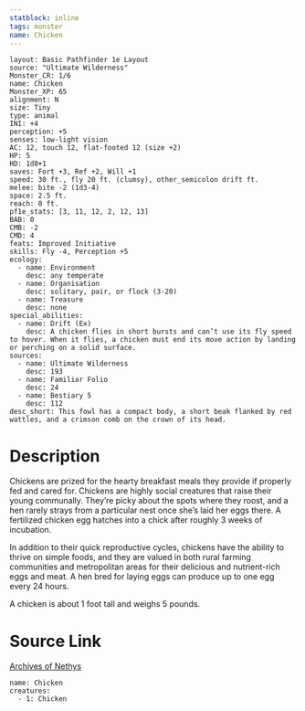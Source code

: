 ```yaml
---
statblock: inline
tags: monster
name: Chicken
---
```

```statblock
layout: Basic Pathfinder 1e Layout
source: "Ultimate Wilderness"
Monster_CR: 1/6
name: Chicken
Monster_XP: 65
alignment: N
size: Tiny
type: animal
INI: +4
perception: +5
senses: low-light vision
AC: 12, touch 12, flat-footed 12 (size +2)
HP: 5
HD: 1d8+1
saves: Fort +3, Ref +2, Will +1
speed: 30 ft., fly 20 ft. (clumsy), other_semicolon drift ft.
melee: bite -2 (1d3-4)
space: 2.5 ft.
reach: 0 ft.
pf1e_stats: [3, 11, 12, 2, 12, 13]
BAB: 0
CMB: -2
CMD: 4
feats: Improved Initiative
skills: Fly -4, Perception +5
ecology:
  - name: Environment
    desc: any temperate
  - name: Organisation
    desc: solitary, pair, or flock (3-20)
  - name: Treasure
    desc: none
special_abilities:
  - name: Drift (Ex)
    desc: A chicken flies in short bursts and can’t use its fly speed to hover. When it flies, a chicken must end its move action by landing or perching on a solid surface.
sources:
  - name: Ultimate Wilderness
    desc: 193
  - name: Familiar Folio
    desc: 24
  - name: Bestiary 5
    desc: 112
desc_short: This fowl has a compact body, a short beak flanked by red wattles, and a crimson comb on the crown of its head.
```
# Description
Chickens are prized for the hearty breakfast meals they provide if properly fed and cared for. Chickens are highly social creatures that raise their young communally. They’re picky about the spots where they roost, and a hen rarely strays from a particular nest once she’s laid her eggs there. A fertilized chicken egg hatches into a chick after roughly 3 weeks of incubation.

 In addition to their quick reproductive cycles, chickens have the ability to thrive on simple foods, and they are valued in both rural farming communities and metropolitan areas for their delicious and nutrient-rich eggs and meat. A hen bred for laying eggs can produce up to one egg every 24 hours.

 A chicken is about 1 foot tall and weighs 5 pounds.
# Source Link
[Archives of Nethys](https://aonprd.com/MonsterDisplay.aspx?ItemName=Chicken)
```encounter-table
name: Chicken
creatures:
  - 1: Chicken
```
